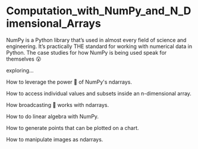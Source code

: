 # Computation_with_NumPy_and_N_Dimensional_Arrays

NumPy is a Python library that’s used in almost every field of science and engineering. It’s practically THE standard for working with numerical data in Python. The case studies for how NumPy is being used speak for themselves 😮 

exploring...

How to leverage the power 💪 of NumPy's ndarrays.

How to access individual values and subsets inside an n-dimensional array.

How broadcasting 📣 works with ndarrays.

How to do linear algebra with NumPy.

How to generate points that can be plotted on a chart.

How to manipulate images as ndarrays.
